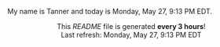 My name is Tanner and today is Monday, May 27, 9:13 PM EDT.

<p align="center">This <i>README</i> file is generated <b>every 3 hours</b>!</br>Last refresh: Monday, May 27, 9:13 PM EDT<br /></p>
